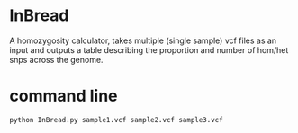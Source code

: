 # InBread
A homozygosity calculator, takes multiple (single sample) vcf files as an input and outputs a table describing the proportion and number of hom/het snps across the genome.

# command line
    
    python InBread.py sample1.vcf sample2.vcf sample3.vcf    
